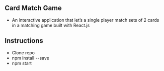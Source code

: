 ## Card Match Game
- An interactive application that let’s a single player match sets of 2 cards in a matching game built with React.js

## Instructions
- Clone repo
- npm install --save
- npm start
